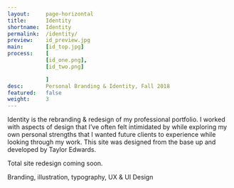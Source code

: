 ```yaml
---
layout:     page-horizontal
title:      Identity
shortname:  Identity
permalink:  /identity/
preview:    id_preview.jpg
main:       [id_top.jpg]
process:    [
            [id_one.png],
            [id_two.png]

            ]
desc:       Personal Branding & Identity, Fall 2018
featured:   false
weight:     3
---
```


Identity is the rebranding & redesign of my professional portfolio. I worked with aspects of design that I’ve often felt intimidated by while exploring my own personal strengths that I wanted future clients to experience while looking through my work. This site was designed from the base up and developed by Taylor Edwards.

Total site redesign coming soon.

Branding, illustration, typography, UX & UI Design
